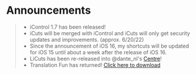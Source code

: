 # Announcements

> - iControl 1.7 has been released!
> - iCuts will be merged with iControl and iCuts will only get security updates and improvements. (approx. 6/20/22)
> - Since the announcement of iOS 16, my shortcuts will be updated for iOS 15 until about a week after the release of iOS 16.
> - LiCuts has been re-released into @dante_nl's [Centre](https://routinehub.co/shortcut/8600/)!
> - Translation Fun has returned! [Click here to download](https://routinehub.co/download/33923/)
